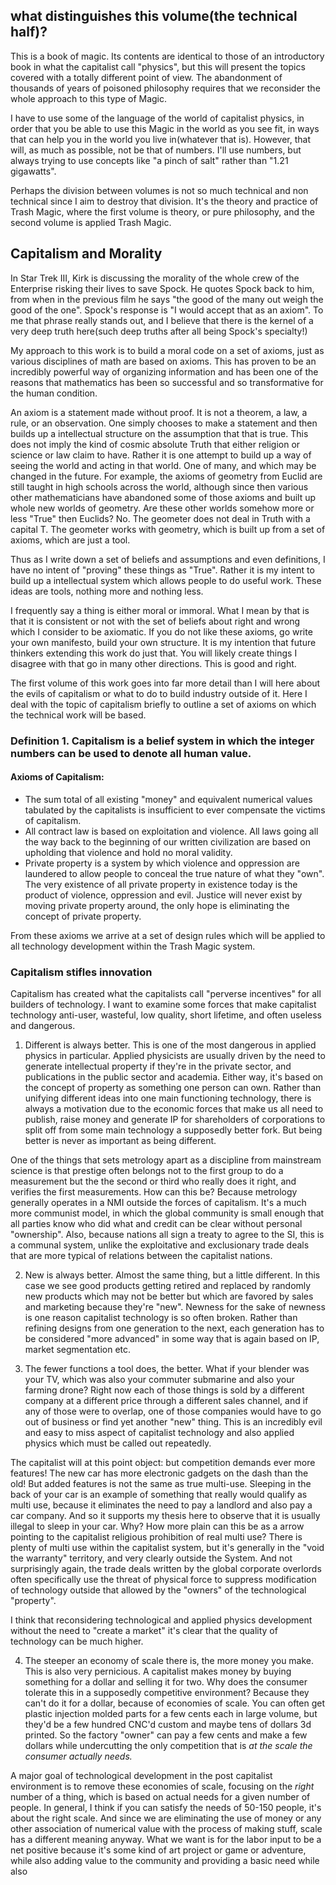 ## what distinguishes this volume(the technical half)?

This is a book of magic.  Its contents are identical to those of an introductory book in what the capitalist call "physics", but this will present the topics covered with a totally different point of view.  The abandonment of thousands of years of poisoned philosophy requires that we reconsider the whole approach to this type of Magic.  

I have to use some of the language of the world of capitalist physics, in order that you be able to use this Magic in the world as you see fit, in ways that can help you in the world you live in(whatever that is).  However, that will, as much as possible, not be that of numbers.  I'll use numbers, but always trying to use concepts like "a pinch of salt" rather than "1.21 gigawatts".  

Perhaps the division between volumes is not so much technical and non technical since I aim to destroy that division.  It's the theory and practice of Trash Magic, where the first volume is theory, or pure philosophy, and the second volume is applied Trash Magic.



## Capitalism and Morality

In Star Trek III, Kirk is discussing the morality of the whole crew of the Enterprise risking their lives to save Spock.  He quotes Spock back to him, from when in the previous film he says "the good of the many out weigh the good of the one".  Spock's response is "I would accept that as an axiom".  To me that phrase really stands out, and I believe that there is the kernel of a very deep truth here(such deep truths after all being Spock's specialty!)

My approach to this work is to build a moral code on a set of axioms, just as various disciplines of math are based on axioms.  This has proven to be an incredibly powerful way of organizing information and has been one of the reasons that mathematics has been so successful and so transformative for the human condition.   

An axiom is a statement made without proof.  It is not a theorem, a law, a rule, or an observation.  One simply chooses to make a statement and then builds up a intellectual structure on the assumption that that is true.  This does not imply the kind of cosmic absolute Truth that either religion or science or law claim to have.  Rather it is one attempt to build up a way of seeing the world and acting in that world. One of many, and which may be changed in the future.  For example, the axioms of geometry from Euclid are still taught in high schools across the world, although since then various other mathematicians have abandoned some of those axioms and built up whole new worlds of geometry.  Are these other worlds somehow more or less "True" then Euclids?  No. The geometer does not deal in Truth with a capital T.  The geometer works with geometry, which is built up from a set of axioms, which are just a tool.  

Thus as I write down a set of beliefs and assumptions and even definitions, I have no intent of "proving" these things as "True".  Rather it is my intent to build up a intellectual system which allows people to do useful work.  These ideas are tools, nothing more and nothing less. 

I frequently say a thing is either moral or immoral.  What I mean by that is that it is consistent or not with the set of beliefs about right and wrong which I consider to be axiomatic.  If you do not like these axioms, go write your own manifesto, build your own structure.  It is my intention that future thinkers extending this work do just that.  You will likely create things I disagree with that go in many other directions.  This is good and right. 

The first volume of this work goes into far more detail than I will here about the evils of capitalism or what to do to build industry outside of it.  Here I deal with the topic of capitalism briefly to outline a set of axioms on which the technical work will be based. 

### Definition 1. Capitalism is a belief system in which the integer numbers can be used to denote all human value.  

#### Axioms of Capitalism:

* The sum total of all existing "money" and equivalent numerical values tabulated by the capitalists is insufficient to ever compensate the victims of capitalism.  
* All contract law is based on exploitation and violence.  All laws going all the way  back to the beginning of our written civilization are based on upholding that violence and hold no moral validity.
* Private property is a system by which violence and oppression are laundered to allow people to conceal the true nature of what they "own".  The very existence of all private property in existence today is the product of violence, oppression and evil.  Justice will never exist by moving private property around, the only hope is eliminating the concept of private property.  

From these axioms we arrive at a set of design rules which will be applied to all technology development within the Trash Magic system.  

### Capitalism stifles innovation

Capitalism has created what the capitalists call "perverse incentives" for all builders of technology.  I want to examine some forces that make capitalist technology anti-user, wasteful, low quality, short lifetime, and often useless and dangerous.  

1. Different is always better.  This is one of the most dangerous in applied physics in particular.  Applied physicists are usually driven by the need to generate intellectual property if they're in the private sector, and publications in the public sector and academia.  Either way, it's based on the concept of property as something one person can own.  Rather than unifying different ideas into one main functioning technology, there is always a motivation due to the economic forces that make us all need to publish, raise money and generate IP for shareholders of corporations to split off from some main technology a supposedly better fork.  But being better is never as important as being different.  

One of the things that sets metrology apart as a discipline from mainstream science is that prestige often belongs not to the first group to do a measurement but the the second or third who really does it right, and verifies the first measurements.  How can this be?  Because metrology generally operates in a NMI outside the forces of capitalism.  It's a much more communist model, in which the global community is small enough that all parties know who did what and credit can be clear without personal "ownership".  Also, because nations all sign a treaty to agree to the SI, this is a communal system, unlike the exploitative and exclusionary trade deals that are more typical of relations between the capitalist nations.  

2. New is always better.  Almost the same thing, but a little different.  In this case we see good products getting retired and replaced by randomly new products which may not be better but which are favored by sales and marketing because they're "new".  Newness for the sake of newness is one reason capitalist technology is so often broken.  Rather than refining designs from one generation to the next, each generation has to be considered "more advanced" in some way that is again based on IP, market segmentation etc. 

3. The fewer functions a tool does, the better.  What if your blender was your TV, which was also your commuter submarine and also your farming drone?  Right now each of those things is sold by a different company at a different price through a different sales channel, and if any of those were to overlap, one of those companies would have to go out of business or find yet another "new" thing. This is an incredibly evil and easy to miss aspect of capitalist technology and also applied physics which must be called out repeatedly.  

The capitalist will at this point object: but competition demands ever more features!  The new car has more electronic gadgets on the dash than the old!  But added features is not the same as true multi-use.  Sleeping in the back of your car is an example of something that really would qualify as multi use, because it eliminates the need to pay a landlord and also pay a car company.  And so it supports my thesis here to observe that it is usually illegal to sleep in your car.  Why?  How more plain can this be as a arrow pointing to the capitalist religious prohibition of real multi use?  There is plenty of multi use within the capitalist system, but it's generally in the "void the warranty" territory, and very clearly outside the System.  And not surprisingly again, the trade deals written by the global corporate overlords often specifically use the threat of physical force to suppress modification of technology outside that allowed by the "owners" of the technological "property".  

I think that reconsidering technological and applied physics development without the need to "create a market" it's clear that the quality of technology can be much higher.

4. The steeper an economy of scale there is, the more money you make.  This is also very pernicious.  A capitalist makes money by buying something for a dollar and selling it for two.  Why does the consumer tolerate this in a supposedly competitive environment?  Because they can't do it for a dollar, because of economies of scale.  You can often get plastic injection molded parts for a few cents each in large volume, but they'd be a few hundred CNC'd custom and maybe tens of dollars 3d printed.  So the factory "owner" can pay a few cents and make a few dollars while undercutting the only competition that is *at the scale the consumer actually needs.*

A major goal of technological development in the post capitalist environment is to remove these economies of scale, focusing on the *right* number of a thing, which is based on actual needs for a given number of people.  In general, I think if you can satisfy the needs of 50-150 people, it's about the right scale.   And since we are eliminating the use of money or any other association of numerical value with the process of making stuff, scale has a different meaning anyway.  What we want is for the labor input to be a net positive because it's some kind of art project or game or adventure, while also adding value to the community and providing a basic need while also 


 